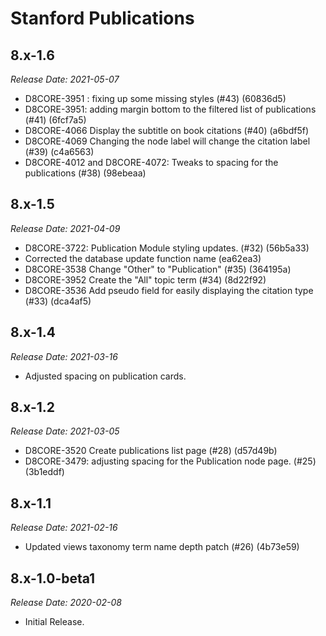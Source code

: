 # Stanford Publications

8.x-1.6
--------------------------------------------------------------------------------
_Release Date: 2021-05-07_

- D8CORE-3951 : fixing up some missing styles (#43) (60836d5)
- D8CORE-3951: adding margin bottom to the filtered list of publications (#41) (6fcf7a5)
- D8CORE-4066 Display the subtitle on book citations (#40) (a6bdf5f)
- D8CORE-4069 Changing the node label will change the citation label (#39) (c4a6563)
- D8CORE-4012 and D8CORE-4072: Tweaks to spacing for the publications (#38) (98ebeaa)

8.x-1.5
--------------------------------------------------------------------------------
_Release Date: 2021-04-09_

- D8CORE-3722: Publication Module styling updates. (#32) (56b5a33)
- Corrected the database update function name (ea62ea3)
- D8CORE-3538 Change "Other" to "Publication" (#35) (364195a)
- D8CORE-3952 Create the "All" topic term (#34) (8d22f92)
- D8CORE-3536 Add pseudo field for easily displaying the citation type (#33) (dca4af5)

8.x-1.4
--------------------------------------------------------------------------------
_Release Date: 2021-03-16_

- Adjusted spacing on publication cards.

8.x-1.2
--------------------------------------------------------------------------------
_Release Date: 2021-03-05_

- D8CORE-3520 Create publications list page (#28) (d57d49b)
- D8CORE-3479: adjusting spacing for the Publication node page. (#25) (3b1eddf)

8.x-1.1
--------------------------------------------------------------------------------
_Release Date: 2021-02-16_

- Updated views taxonomy term name depth patch (#26) (4b73e59)

8.x-1.0-beta1
--------------------------------------------------------------------------------
_Release Date: 2020-02-08_

- Initial Release.
